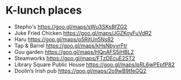 # K-lunch places

- Stepho's https://goo.gl/maps/sWu3SKsBfZG2
- Juke Fried Chicken https://goo.gl/maps/JGZKoyFuVdR2
- Haru https://goo.gl/maps/p5RjtUn5Ns82
- Tap & Barrel https://goo.gl/maps/kHsNbyvrFtr
- Guu garden https://goo.gl/maps/HQnAFS5iHBL2
- Steamworks https://goo.gl/maps/FTzDEcuE2ST2
- Library Square Public House https://goo.gl/maps/pRL6wPEpfP82
- Doolin’s Irish pub https://goo.gl/maps/2o9wB9tfeGQ2
